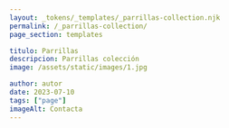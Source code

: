 ```yaml
---
layout: _tokens/_templates/_parrillas-collection.njk
permalink: /_parrillas-collection/
page_section: templates

titulo: Parrillas
descripcion: Parrillas colección
image: /assets/static/images/1.jpg

author: autor
date: 2023-07-10
tags: ["page"]
imageAlt: Contacta
---
```

